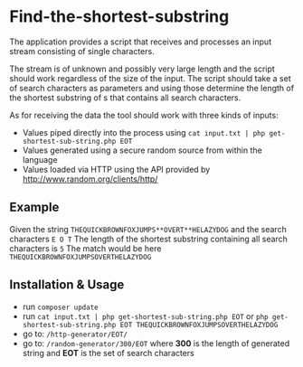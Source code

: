 # Find-the-shortest-substring

The application provides a script that receives and processes an input stream consisting of single characters.

The stream is of unknown and possibly very large length and the script should work regardless of the size of the input.
The script should take a set of search characters as parameters and using those determine the length of the shortest substring of s that contains all search characters.

As for receiving the data the tool should work with three kinds of inputs:
* Values piped directly into the process using `cat input.txt | php get-shortest-sub-string.php EOT `
* Values generated using a secure random source from within the language
* Values loaded via HTTP using the API provided by http://www.random.org/clients/http/

## Example
Given the string
``` THEQUICKBROWNFOXJUMPS**OVERT**HELAZYDOG ```
and the search characters
``` E O T ```
The length of the shortest substring containing all search characters is
```5```
The match would be here
```THEQUICKBROWNFOXJUMPSOVERTHELAZYDOG```

## Installation & Usage

* run ``` composer update ```
* run ``` cat input.txt | php get-shortest-sub-string.php EOT ``` or ``` php get-shortest-sub-string.php EOT THEQUICKBROWNFOXJUMPSOVERTHELAZYDOG ```
* go to: ``` /http-generator/EOT/ ```
* go to: ``` /random-generator/300/EOT ``` where **300** is the length of generated string and **EOT** is the set of search characters